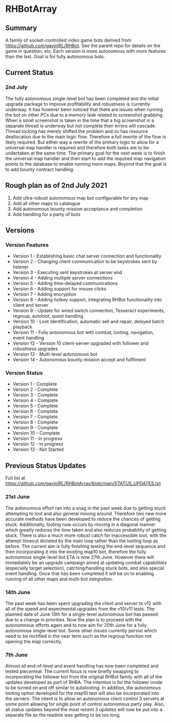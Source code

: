 # RHBotArray

## Summary
A family of socket-controlled video game bots derived from https://github.com/gavinIRL/RHBot. See the parent repo for details on the game in question, etc. Each version is more autonomous with more features than the last. Goal is for fully autonomous bots.

## Current Status
### 2nd July
The fully autonomous single-level bot has been completed and the initial upgrade package to improve profitability and robustness is currently underway. It has however been noticed that there are issues when running the bot on other PCs due to a memory leak related to screenshot grabbing. When a small screenshot is taken in the time that a big screenshot in a separate thread is underway but not complete then errors will cascade. Thread locking has merely shifted the problem and so has resource deallocation due to the main logic flow. Therefore a full rewrite of the flow is likely required. But either way a rewrite of the primary logic to allow for a universal map handler is required and therefore both tasks are to be undertaken at the same time. The primary goal for the next week is to finish the universal map handler and then start to add the required map navigation points to the database to enable running more maps. Beyond that the goal is to add bounty contract handling.

## Rough plan as of 2nd July 2021
1) Add ultra-robust autonomous map bot configurable for any map
2) Add all other maps to catalogue
3) Add autonomous bounty mission acceptance and completion
4) Add handling for a party of bots

## Versions
### Version Features
* Version 1 - Establishing basic chat server connection and functionality
* Version 2 - Changing client communication to be keystrokes sent by listener
* Version 3 - Executing sent keystrokes at server end
* Version 4 - Adding multiple server connections
* Version 5 - Adding time-delayed communications
* Version 6 - Adding support for mouse clicks
* Version 7 - Adding encryption
* Version 8 - Adding hotkey support, integrating RHBot functionality into client and server
* Version 9 - Update for wired switch connection, Tesseract experiments, regroup, autoloot, quest handling
* Version 10 - Loot identification, automatic sell and repair, delayed batch playback
* Version 11 - Fully autonomous bot with combat, looting, navigation, event handling
* Version 12 - Version 10 client-server upgraded with follower and robustness upgrades
* Version 13 - Multi-level autonomous bot
* Version 14 - Autonomous bounty mission accept and fulfilment

### Version Status
* Version 1 - Complete
* Version 2 - Complete
* Version 3 - Complete
* Version 4 - Complete
* Version 5 - Complete
* Version 6 - Complete
* Version 7 - Complete
* Version 8 - Complete
* Version 9 - Complete
* Version 10 - Complete
* Version 11 - In progress
* Version 12 - In progress
* Version 13 - Not Started

## Previous Status Updates 
Full list at https://github.com/gavinIRL/RHBotArray/blob/main/STATUS_UPDATES.txt
### 21st June
The autonomous effort ran into a snag in the past week due to getting stuck attempting to loot and also general moving around. Therefore two new more accurate methods have been developed to reduce the chances of getting stuck. Additionally, looting now occurs by moving in a diagonal manner which greatly reduces the time taken and also reduces probability of getting stuck. There is also a much more robust catch for inaccessible loot, with the attempt timeout dictated by the main loop rather than the looting loop as before. The current aim is fully finishing testing the end-level sequence and then incorporating it into the existing map10 bot, therefore the fully autonomous single-level bot ETA is now 27th June. However there will immediately be an upgrade campaign aimed at updating combat capabilities (especially target selection), catching/handling stuck bots, and also special event handling. Once that has been completed it will be on to enabling running of all other maps and multi-bot integration.

### 14th June
The past week has been spent upgrading the client and server to v12 with all of the speed and experimental upgrades from the v10/v11 tests. The planned date of June 13th for a single-level autonomous bot has passed due to a change in priorities. Now the plan is to proceed with the autonomnous efforts again and to now aim for 20th June for a fully autonomous single-level bot. Some other issues currently persist which need to be rectified in the near term such as the regroup function not opening the map correctly.

### 7th June
Almost all end-of-level and event handling has now been completed and tested piecemeal. The current focus is now briefly swapping to incorporating the follower bot from the original RHBot family with all of the updates developed as part of RHBA. The intention is for the follower mode to be turned on and off similar to autolooting. In addition, the autonomous looting option developed for the map10 test will also be incorporated into the servers. The intent is to allow an autonomous client control 3 servers at some point allowing for single point of control autonomous party play. Also, all status updates beyond the most recent 3 updates will now be put into a separate file as the readme was getting to be too long.
